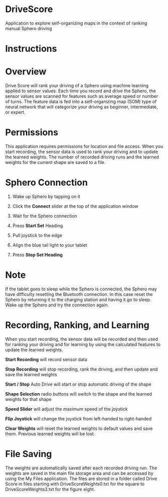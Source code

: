 # DriveScore
Application to explore self-organizing maps in the context of ranking manual Sphero driving

# Instructions

# Overview

Drive Score will rank your driving of a Sphero using machine learning applied to sensor values. Each time you record and drive the Sphero, the sensor values are scanned for features such as average speed or number of turns. The feature data is fed into a self-organizing map (SOM) type of neural network that will categorize your driving as beginner, intermediate, or expert.

# Permissions

This application requires permissions for location and file access. When you start recording, the sensor data is used to rank your driving and to update the learned weights. The number of recorded driving runs and the learned weights for the current shape are saved to a file.

# Sphero Connection

1. Wake up Sphero by tapping on it

2. Click the **Connect** slider at the top of the application window

3. Wait for the Sphero connection

4. Press **Start Set** Heading

5. Pull joystick to the edge

6. Align the blue tail light to your tablet

7. Press **Stop Set Heading**

# Note

If the tablet goes to sleep while the Sphero is connected, the Sphero may have difficulty resetting the Bluetooth connection. In this case reset the Sphero by returning it to the charging station and having it go to sleep. Wake up the Sphero and try the connection again.

# Recording, Ranking, and Learning

When you start recording, the sensor data will be recorded and then used for ranking your driving and for learning by using the calculated features to update the learned weights.

**Start Recording** will record sensor data

**Stop Recording** will stop recording, rank the driving, and  then update and save the learned weights

**Start / Stop** Auto Drive will start or stop automatic driving of the shape

**Shape Selection** radio buttons will switch to the shape and the learned weights for that shape

**Speed Slider** will adjust the maximum speed of the joystick

**Flip Joystick** will change the joystick from left-handed to right-handed

**Clear Weights** will reset the learned weights to default values and save them. Previous learned weights will be lost.

# File Saving

The weights are automatically saved after each recorded driving run. The weights are saved in the main file storage area and can be accessed by using the My Files application. The files are stored in a folder called Drive Score in files starting with DriveScoreWeights0.txt for the square to DriveScoreWeights3.txt for the figure eight.
